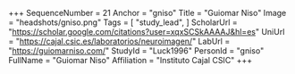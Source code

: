 +++
SequenceNumber = 21
Anchor = "gniso"
Title = "Guiomar Niso"
Image = "headshots/gniso.png"
Tags = [ "study_lead", ]
ScholarUrl = "https://scholar.google.com/citations?user=xqxSCSkAAAAJ&hl=es"
UniUrl = "https://cajal.csic.es/laboratorios/neuroimagen/"
LabUrl = "https://guiomarniso.com/"
StudyId = "Luck1996"
PersonId = "gniso"
FullName = "Guiomar Niso"
Affiliation = "Instituto Cajal CSIC"
+++